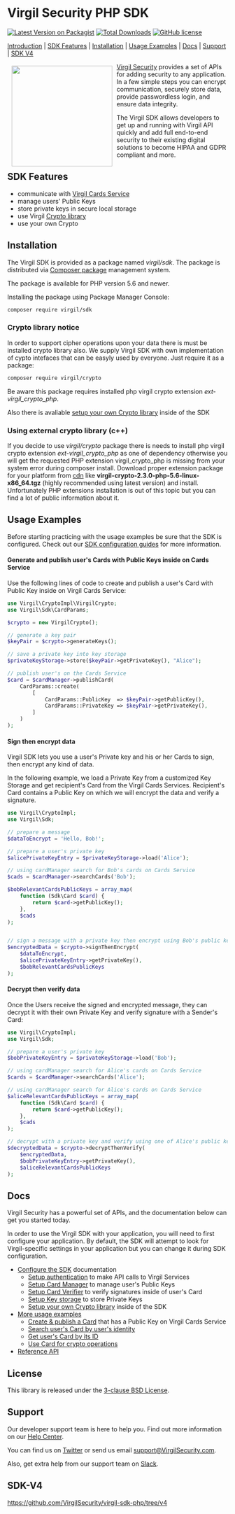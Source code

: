 # Virgil Security PHP SDK
<!-- [![Build status](https://ci.appveyor.com/api/projects/status/kqs4lqw426gbpccm/branch/release?svg=true)](https://ci.appveyor.com/project/unlim-it/virgil-sdk-net/branch/release) -->
[![Latest Version on Packagist](https://img.shields.io/packagist/v/virgil/sdk.svg?style=flat-square)](https://packagist.org/packages/virgil/sdk)
[![Total Downloads](https://img.shields.io/packagist/dt/virgil/sdk.svg?style=flat-square)](https://packagist.org/packages/virgil/sdk.svg)
[![GitHub license](https://img.shields.io/badge/license-BSD%203--Clause-blue.svg)](https://github.com/VirgilSecurity/virgil/blob/master/LICENSE)

[Introduction](#installation) | [SDK Features](#sdk-features) | [Installation](#installation) | [Usage Examples](#usage-examples) | [Docs](#docs) | [Support](#support) | [SDK V4](#sdk-v4)


<a href="https://virgilsecurity.com"><img width="230px" src="logo.png" align="left" hspace="10" vspace="6"></a>[Virgil Security](https://virgilsecurity.com) provides a set of APIs for adding security to any application. In a few simple steps you can encrypt communication, securely store data, provide passwordless login, and ensure data integrity.

The Virgil SDK allows developers to get up and running with Virgil API quickly and add full end-to-end security to their existing digital solutions to become HIPAA and GDPR compliant and more.

## SDK Features
- communicate with [Virgil Cards Service][_cards_service]
- manage users' Public Keys
- store private keys in secure local storage
- use Virgil [Crypto library][_virgil_crypto]
- use your own Crypto



## Installation

The Virgil SDK is provided as a package named *virgil/sdk*. The package is distributed via [Composer package](https://getcomposer.org/doc/) management system.

The package is available for PHP version 5.6 and newer.

Installing the package using Package Manager Console:

```bash
composer require virgil/sdk
```

### Crypto library notice

In order to support cipher operations upon your data there is must be installed
crypto library also. We supply Virgil SDK with own implementation of
cypto intefaces that can be easyly used by everyone. Just require it as a package:

```bash
composer require virgil/crypto
```

Be aware this package requires installed php virgil crypto extension *ext-virgil_crypto_php*.

Also there is avaliable [setup your own Crypto library][_own_crypto] inside of the SDK

### Using external crypto library (c++)

If you decide to use *virgil/crypto* package there is needs to install php virgil crypto extension
*ext-virgil_crypto_php* as one of dependency otherwise you will get the requested PHP extension virgil_crypto_php
is missing from your system error during composer install.
Download proper extension package for your platform from [cdn](https://cdn.virgilsecurity.com/virgil-crypto/php/)
like **virgil-crypto-2.3.0-php-5.6-linux-x86_64.tgz** (highly recommended using latest version)
and install. Unfortunately PHP extensions installation is out of this topic but you can find a lot of public information about it.

## Usage Examples

Before starting practicing with the usage examples be sure that the SDK is configured. Check out our [SDK configuration guides][_configure_sdk] for more information.

#### Generate and publish user's Cards with Public Keys inside on Cards Service
Use the following lines of code to create and publish a user's Card with Public Key inside on Virgil Cards Service:

```php
use Virgil\CryptoImpl\VirgilCrypto;
use Virgil\Sdk\CardParams;

$crypto = new VirgilCrypto();

// generate a key pair
$keyPair = $crypto->generateKeys();

// save a private key into key storage
$privateKeyStorage->store($keyPair->getPrivateKey(), "Alice");

// publish user's on the Cards Service
$card = $cardManager->publishCard(
    CardParams::create(
        [
            CardParams::PublicKey  => $keyPair->getPublicKey(),
            CardParams::PrivateKey => $keyPair->getPrivateKey(),
        ]
    )
);
```

#### Sign then encrypt data

Virgil SDK lets you use a user's Private key and his or her Cards to sign, then encrypt any kind of data.

In the following example, we load a Private Key from a customized Key Storage and get recipient's Card from the Virgil Cards Services. Recipient's Card contains a Public Key on which we will encrypt the data and verify a signature.

```php
use Virgil\CryptoImpl;
use Virgil\Sdk;

// prepare a message
$dataToEncrypt = 'Hello, Bob!';

// prepare a user's private key
$alicePrivateKeyEntry = $privateKeyStorage->load('Alice');

// using cardManager search for Bob's cards on Cards Service
$cads = $cardManager->searchCards('Bob');

$bobRelevantCardsPublicKeys = array_map(
    function (Sdk\Card $card) {
        return $card->getPublicKey();
    },
    $cads
);


// sign a message with a private key then encrypt using Bob's public keys
$encryptedData = $crypto->signThenEncrypt(
    $dataToEncrypt,
    $alicePrivateKeyEntry->getPrivateKey(),
    $bobRelevantCardsPublicKeys
);
```

#### Decrypt then verify data
Once the Users receive the signed and encrypted message, they can decrypt it with their own Private Key and verify signature with a Sender's Card:

```php
use Virgil\CryptoImpl;
use Virgil\Sdk;

// prepare a user's private key
$bobPrivateKeyEntry = $privateKeyStorage->load('Bob');

// using cardManager search for Alice's cards on Cards Service
$cards = $cardManager->searchCards('Alice');

// using cardManager search for Alice's cards on Cards Service
$aliceRelevantCardsPublicKeys = array_map(
    function (Sdk\Card $card) {
        return $card->getPublicKey();
    },
    $cads
);

// decrypt with a private key and verify using one of Alice's public keys
$decryptedData = $crypto->decryptThenVerify(
    $encryptedData,
    $bobPrivateKeyEntry->getPrivateKey(),
    $aliceRelevantCardsPublicKeys
);
```

## Docs
Virgil Security has a powerful set of APIs, and the documentation below can get you started today.

In order to use the Virgil SDK with your application, you will need to first configure your application. By default, the SDK will attempt to look for Virgil-specific settings in your application but you can change it during SDK configuration.

* [Configure the SDK][_configure_sdk] documentation
  * [Setup authentication][_setup_authentication] to make API calls to Virgil Services
  * [Setup Card Manager][_card_manager] to manage user's Public Keys
  * [Setup Card Verifier][_card_verifier] to verify signatures inside of user's Card
  * [Setup Key storage][_key_storage] to store Private Keys
  * [Setup your own Crypto library][_own_crypto] inside of the SDK
* [More usage examples][_more_examples]
  * [Create & publish a Card][_create_card] that has a Public Key on Virgil Cards Service
  * [Search user's Card by user's identity][_search_card]
  * [Get user's Card by its ID][_get_card]
  * [Use Card for crypto operations][_use_card]
* [Reference API][_reference_api]


## License

This library is released under the [3-clause BSD License](LICENSE.md).

## Support
Our developer support team is here to help you. Find out more information on our [Help Center](https://help.virgilsecurity.com/).

You can find us on [Twitter](https://twitter.com/VirgilSecurity) or send us email support@VirgilSecurity.com.

Also, get extra help from our support team on [Slack](https://virgilsecurity.slack.com/join/shared_invite/enQtMjg4MDE4ODM3ODA4LTc2OWQwOTQ3YjNhNTQ0ZjJiZDc2NjkzYjYxNTI0YzhmNTY2ZDliMGJjYWQ5YmZiOGU5ZWEzNmJiMWZhYWVmYTM).

## SDK-V4

https://github.com/VirgilSecurity/virgil-sdk-php/tree/v4

[_virgil_crypto]: https://github.com/VirgilSecurity/virgil-sdk-crypto-php
[_cards_service]: https://developer.virgilsecurity.com/docs/api-reference/card-service/v5
[_use_card]: https://developer.virgilsecurity.com/docs/php/how-to/public-key-management/v5/use-card-for-crypto-operation
[_get_card]: https://developer.virgilsecurity.com/docs/php/how-to/public-key-management/v5/get-card
[_search_card]: https://developer.virgilsecurity.com/docs/php/how-to/public-key-management/v5/search-card
[_create_card]: https://developer.virgilsecurity.com/docs/php/how-to/public-key-management/v5/create-card
[_own_crypto]: https://developer.virgilsecurity.com/docs/php/how-to/setup/v5/setup-own-crypto-library
[_key_storage]: https://developer.virgilsecurity.com/docs/php/how-to/setup/v5/setup-key-storage
[_card_verifier]: https://developer.virgilsecurity.com/docs/php/how-to/setup/v5/setup-card-verifier
[_card_manager]: https://developer.virgilsecurity.com/docs/php/how-to/setup/v5/setup-card-manager
[_setup_authentication]: https://developer.virgilsecurity.com/docs/php/how-to/setup/v5/setup-authentication
[_reference_api]: https://developer.virgilsecurity.com/docs/api-reference
[_configure_sdk]: https://developer.virgilsecurity.com/docs/how-to#sdk-configuration
[_more_examples]: https://developer.virgilsecurity.com/docs/how-to#public-key-management
